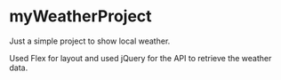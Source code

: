 # myWeatherProject

Just a simple project to show local weather.

Used Flex for layout and used jQuery for the API to retrieve the weather data.
